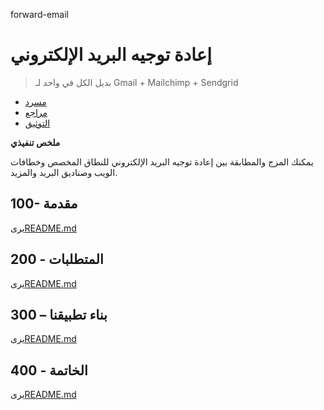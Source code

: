 forward-email

# إعادة توجيه البريد الإلكتروني

> بديل الكل في واحد لـ Gmail + Mailchimp + Sendgrid

-   [مسرد](./GLOSSARY.md)
-   [مراجع](./REFERENCES.md)
-   [التوثيق](./DOCUMENTATION.md)

**ملخص تنفيذي**

يمكنك المزج والمطابقة بين إعادة توجيه البريد الإلكتروني للنطاق المخصص وخطافات الويب وصناديق البريد والمزيد.

## 100- مقدمة

يرى[README.md](./100/README.md)

## 200 - المتطلبات

يرى[README.md](./200/README.md)

## 300 – بناء تطبيقنا

يرى[README.md](./300/README.md)

## 400 - الخاتمة

يرى[README.md](./400/README.md)
